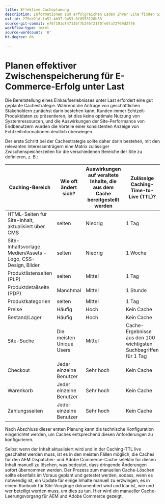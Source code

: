 ```yaml
---
title: Effektive Cacheplanung
description: Informationen zum erfolgreichen Laden Ihrer Site finden Sie unter den empfohlenen Benchmarks für die Zwischenspeicherung .
exl-id: 275eb21d-fa52-4b97-9453-8f8553128b53
source-git-commit: e76f101df47116f7b246f21f0fe0fa72769d2776
workflow-type: tm+mt
source-wordcount: '0'
ht-degree: 0%

---
```


# Planen effektiver Zwischenspeicherung für E-Commerce-Erfolg unter Last

Die Bereitstellung eines Einkaufserlebnisses unter Last erfordert eine gut geplante Cachestrategie. Während die Anfrage von geschäftlichen Stakeholdern zunächst darin bestehen kann, Kunden immer Echtzeit-Produktdaten zu präsentieren, ist dies keine optimale Nutzung von Systemressourcen, und die Auswirkungen der Site-Performance von Endbenutzern würden die Vorteile einer konsistenten Anzeige von Echtzeitinformationen deutlich überwiegen.

Der erste Schritt bei der Cachestrategie sollte daher darin bestehen, mit den relevanten Interessenträgern eine Matrix zulässiger Zwischenspeicherzeiten für die verschiedenen Bereiche der Site zu definieren, z. B.:

| Caching-Bereich | Wie oft ändert sich? | Auswirkungen auf veraltete Inhalte, die aus dem Cache bereitgestellt werden | Zulässige Caching-Time-to-Live (TTL)? |
|---------------------------------------------------------------|--------------------|-------------------------------------------|-----------------------------------------------------|
| HTML-Seiten für Site-Inhalt, aktualisiert über CMS | selten | Niedrig | 1 Tag |
| Site-Inhaltsvorlage Medien/Assets - Logo, CSS-Design, Bilder | selten | Niedrig | 1 Woche |
| Produktlistenseiten (PLP) | selten | Mittel | 1 Tag |
| Produktdetailseite (PDP) | Manchmal | Mittel | 1 Stunde |
| Produktkategorien | selten | Mittel | 1 Tag |
| Preise | Häufig | Hoch | Kein Cache |
| Bestand/Lager | Häufig | Hoch | Kein Cache |
| Site-Suche | Die meisten Unique Users | Mittel | Cache-Ergebnisse aus den 100 wichtigsten Suchbegriffen für 1 Tag |
| Checkout | Jeder einzelne Benutzer | Sehr hoch | Kein Cache |
| Warenkorb | Jeder einzelne Benutzer | Sehr hoch | Kein Cache |
| Zahlungsseiten | Jeder einzelne Benutzer | Sehr hoch | Kein Cache |

Nach Abschluss dieser ersten Planung kann die technische Konfiguration eingerichtet werden, um Caches entsprechend diesen Anforderungen zu konfigurieren.

Selbst wenn der Inhalt aktualisiert wird und in der Caching-TTL live geschaltet werden muss, ist es in den meisten Fällen möglich, die Caches für den AEM Dispatcher- und Adobe Commerce-Cache selektiv für diesen Inhalt manuell zu löschen, was bedeutet, dass dringende Änderungen sofort übernommen werden. Der Prozess zum manuellen Cache-Löschen sollte ebenfalls im Voraus geplant und getestet werden, sodass, wenn es notwendig ist, ein Update für einige Inhalte manuell zu erzwingen, es in einem Runbook für Site-Vorgänge dokumentiert wird und klar ist, wie und wer beteiligt werden muss, um dies zu tun. Hier wird ein manueller Cache-Leerungsvorgang für AEM und Adobe Commerce gezeigt.
